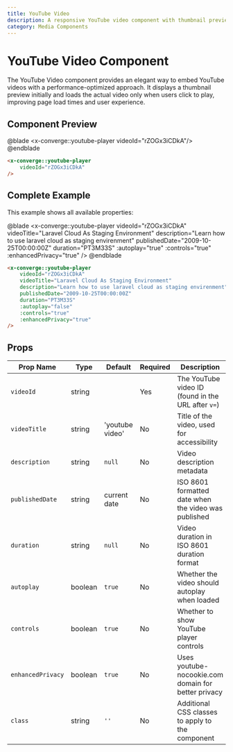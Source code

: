 ```yaml
---
title: YouTube Video
description: A responsive YouTube video component with thumbnail preview, automatic playback control, and privacy options
category: Media Components
---
```


# YouTube Video Component

The YouTube Video component provides an elegant way to embed YouTube videos with a performance-optimized approach. It displays a thumbnail preview initially and loads the actual video only when users click to play, improving page load times and user experience.

## Component Preview

@blade
<x-converge::youtube-player
    videoId="rZOGx3iCDkA"/>
@endblade

```html
<x-converge::youtube-player
    videoId="rZOGx3iCDkA"
/>
```

## Complete Example

This example shows all available properties:

@blade
<x-converge::youtube-player
    videoId="rZOGx3iCDkA"
    videoTitle="Laravel Cloud As Staging Environment"
    description="Learn how to use laravel cloud as staging envirenment"
    publishedDate="2009-10-25T00:00:00Z"
    duration="PT3M33S"
    :autoplay="true"
    :controls="true"
    :enhancedPrivacy="true"
/>
@endblade

```html
<x-converge::youtube-player
    videoId="rZOGx3iCDkA"
    videoTitle="Laravel Cloud As Staging Environment"
    description="Learn how to use laravel cloud as staging envirenment"
    publishedDate="2009-10-25T00:00:00Z"
    duration="PT3M33S"
    :autoplay="false"
    :controls="true"
    :enhancedPrivacy="true"
/>
```

## Props

| Prop Name | Type | Default | Required | Description |
|-----------|------|---------|----------|-------------|
| `videoId` | string | | Yes | The YouTube video ID (found in the URL after `v=`) |
| `videoTitle` | string | 'youtube video' | No | Title of the video, used for accessibility |
| `description` | string | `null` | No | Video description metadata |
| `publishedDate` | string | current date | No | ISO 8601 formatted date when the video was published |
| `duration` | string | `null` | No | Video duration in ISO 8601 duration format |
| `autoplay` | boolean | `true` | No | Whether the video should autoplay when loaded |
| `controls` | boolean | `true` | No | Whether to show YouTube player controls |
| `enhancedPrivacy` | boolean | `true` | No | Uses youtube-nocookie.com domain for better privacy |
| `class` | string | `''` | No | Additional CSS classes to apply to the component |
